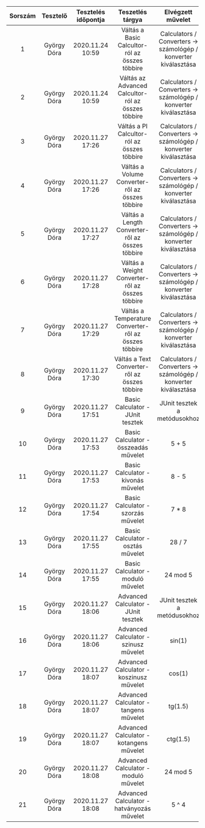 | Sorszám | Tesztelő | Tesztelés időpontja | Teszetlés tárgya | Elvégzett művelet | Kapott eredmény | Helyes mülködés |
| :-: | :-: | :-: | :-: | :-: | :-: | :-: |
| 1 | György Dóra | 2020.11.24 10:59 | Váltás a Basic Calcultor-ról az összes többire | Calculators / Converters -> számológép / konverter kiválasztása | Megjelenik a kiválasztott számológép / konverter | Igen |
| 2 | György Dóra | 2020.11.24 10:59 | Váltás az Advanced Calcultor-ról az összes többire | Calculators / Converters -> számológép / konverter kiválasztása | Megjelenik a kiválasztott számológép / konverter | Igen |
| 3 | György Dóra | 2020.11.27 17:26 | Váltás a PI Calcultor-ról az összes többire | Calculators / Converters -> számológép / konverter kiválasztása | Megjelenik a kiválasztott számológép / konverter | Igen |
| 4 | György Dóra | 2020.11.27 17:26 | Váltás a Volume Converter-ről az összes többire | Calculators / Converters -> számológép / konverter kiválasztása | Megjelenik a kiválasztott számológép / konverter | Igen |
| 5 | György Dóra | 2020.11.27 17:27 | Váltás a Length Converter-ről az összes többire | Calculators / Converters -> számológép / konverter kiválasztása | Megjelenik a kiválasztott számológép / konverter | Igen |
| 6 | György Dóra | 2020.11.27 17:28 | Váltás a Weight Converter-ről az összes többire | Calculators / Converters -> számológép / konverter kiválasztása | Megjelenik a kiválasztott számológép / konverter | Igen |
| 7 | György Dóra | 2020.11.27 17:29 | Váltás a Temperature Converter-ről az összes többire | Calculators / Converters -> számológép / konverter kiválasztása | Megjelenik a kiválasztott számológép / konverter | Igen |
| 8 | György Dóra | 2020.11.27 17:30 | Váltás a Text Converter-ről az összes többire | Calculators / Converters -> számológép / konverter kiválasztása | Megjelenik a kiválasztott számológép / konverter | Igen |
| 9 | György Dóra | 2020.11.27 17:51 | Basic Calculator - JUnit tesztek | JUnit tesztek a metódusokhoz | Helyesen lefutott tesztek | Igen |
| 10 | György Dóra | 2020.11.27 17:53 | Basic Calculator - összeadás művelet | 5 + 5 | 10 | Igen |
| 11 | György Dóra | 2020.11.27 17:53 | Basic Calculator - kivonás művelet | 8 - 5 | 3 | Igen |
| 12 | György Dóra | 2020.11.27 17:54 | Basic Calculator - szorzás művelet | 7 * 8 | 56 | Igen |
| 13 | György Dóra | 2020.11.27 17:55 | Basic Calculator - osztás művelet | 28 / 7 | 4 | Igen |
| 14 | György Dóra | 2020.11.27 17:55 | Basic Calculator - moduló művelet | 24 mod 5 | 4 | Igen |
| 15 | György Dóra | 2020.11.27 18:06 | Advanced Calculator - JUnit tesztek | JUnit tesztek a metódusokhoz | Helyesen lefutott tesztek | Igen |
| 16 | György Dóra | 2020.11.27 18:06 | Advanced Calculator - szinusz művelet | sin(1) | 0.0175 | Igen |
| 17 | György Dóra | 2020.11.27 18:07 | Advanced Calculator - koszinusz művelet | cos(1) | 0.99985 | Igen |
| 18 | György Dóra | 2020.11.27 18:07 | Advanced Calculator - tangens művelet | tg(1.5) | 0.026 | Igen |
| 19 | György Dóra | 2020.11.27 18:07 | Advanced Calculator - kotangens művelet | ctg(1.5) | 38.188 | Igen |
| 20 | György Dóra | 2020.11.27 18:08 | Advanced Calculator - moduló művelet | 24 mod 5 | 4 | Igen |
| 21 | György Dóra | 2020.11.27 18:08 | Advanced Calculator - hatványozás művelet | 5 ^ 4 | 625 | Igen |